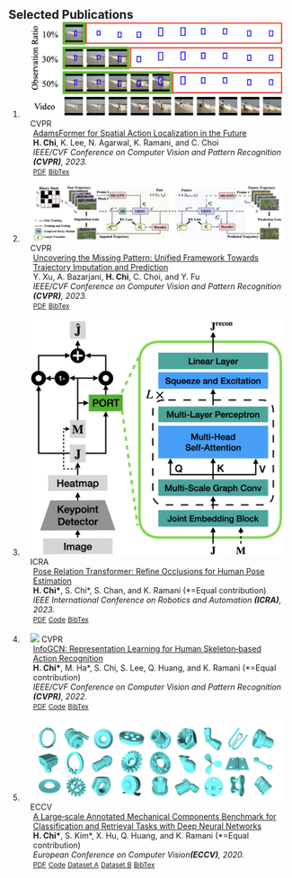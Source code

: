 <h2 id="publications" style="margin: 2px 0px -15px;">Selected Publications</h2>

<div class="publications">
<ol class="bibliography">

<li>
<div class="pub-row">

  <div class="col-sm-3 abbr" style="position: relative;padding-right: 15px;padding-left: 15px;">
    <img src="assets/img/cvpr23_1.png" class="teaser img-fluid z-depth-1">
    <abbr class="badge">CVPR</abbr>
  </div>

  <div class="col-sm-9" style="position: relative;padding-right: 15px;padding-left: 20px;">
    <div class="title"><a href="">AdamsFormer for Spatial Action Localization in the Future</a></div>
    <div class="author"><strong>H. Chi</strong>, K. Lee, N. Agarwal, K. Ramani, and C. Choi</div>
    <div class="periodical"><em>IEEE/CVF Conference on Computer Vision and Pattern Recognition <strong>(CVPR)</strong>, 2023.</em></div>
    <div class="links">
      <a href="" class="btn btn-sm z-depth-0" role="button" target="_blank" style="font-size:12px;">PDF</a>
      <a href="" class="btn btn-sm z-depth-0" role="button" target="_blank" style="font-size:12px;">BibTex</a>
      <!--<strong><i style="color:#e74d3c">Oral Presentation</i></strong>-->
    </div>
  </div>
</div>
</li>

<br>

<li>
<div class="pub-row">

  <div class="col-sm-3 abbr" style="position: relative;padding-right: 15px;padding-left: 15px;">
    <img src="assets/img/cvpr23_2.png" class="teaser img-fluid z-depth-1">
    <abbr class="badge">CVPR</abbr>
  </div>

  <div class="col-sm-9" style="position: relative;padding-right: 15px;padding-left: 20px;">
    <div class="title"><a href="https://arxiv.org/pdf/2303.16005">Uncovering the Missing Pattern: Unified Framework Towards Trajectory Imputation and Prediction</a></div>
    <div class="author">Y. Xu, A. Bazarjani, <strong>H. Chi</strong>, C. Choi, and Y. Fu</div>
    <div class="periodical"><em>IEEE/CVF Conference on Computer Vision and Pattern Recognition <strong>(CVPR)</strong>, 2023.</em></div>
    <div class="links">
      <a href="https://arxiv.org/pdf/2303.16005" class="btn btn-sm z-depth-0" role="button" target="_blank" style="font-size:12px;">PDF</a>
      <a href="" class="btn btn-sm z-depth-0" role="button" target="_blank" style="font-size:12px;">BibTex</a>
    </div>
  </div>
</div>
</li>

<br>

<li>
<div class="pub-row">

  <div class="col-sm-3 abbr" style="position: relative;padding-right: 15px;padding-left: 15px;">
    <img src="assets/img/icra23.png" class="teaser img-fluid z-depth-1">
    <abbr class="badge">ICRA</abbr>
  </div>

  <div class="col-sm-9" style="position: relative;padding-right: 15px;padding-left: 20px;">
    <div class="title"><a href="">Pose Relation Transformer: Refine Occlusions for Human Pose Estimation</a></div>
    <div class="author"><strong>H. Chi*</strong>, S. Chi*, S. Chan, and K. Ramani (*=Equal contribution)</div>
    <div class="periodical"><em>IEEE International Conference on Robotics and Automation <strong>(ICRA)</strong>, 2023.</em></div>
    <div class="links">
      <a href="" class="btn btn-sm z-depth-0" role="button" target="_blank" style="font-size:12px;">PDF</a>
      <a href="https://github.com/stnoah1/port" class="btn btn-sm z-depth-0" role="button" target="_blank" style="font-size:12px;">Code</a>
      <a href="" class="btn btn-sm z-depth-0" role="button" target="_blank" style="font-size:12px;">BibTex</a>
    </div>
  </div>
</div>
</li>

<br>


<li>
<div class="pub-row">

  <div class="col-sm-3 abbr" style="position: relative;padding-right: 15px;padding-left: 15px;">
    <img src="assets/img/cvpr22.png" class="teaser img-fluid z-depth-1">
    <abbr class="badge">CVPR</abbr>
  </div>

  <div class="col-sm-9" style="position: relative;padding-right: 15px;padding-left: 20px;">
    <div class="title"><a href="https://openaccess.thecvf.com/content/CVPR2022/papers/Chi_InfoGCN_Representation_Learning_for_Human_Skeleton-Based_Action_Recognition_CVPR_2022_paper.pdf">InfoGCN: Representation Learning for Human Skeleton‐based Action Recognition</a></div>
    <div class="author"><strong>H. Chi*</strong>, M. Ha*, S. Chi, S. Lee, Q. Huang, and K. Ramani (*=Equal contribution)</div>
    <div class="periodical"><em>IEEE/CVF Conference on Computer Vision and Pattern Recognition <strong>(CVPR)</strong>, 2022.</em></div>
    <div class="links">
      <a href="https://openaccess.thecvf.com/content/CVPR2022/papers/Chi_InfoGCN_Representation_Learning_for_Human_Skeleton-Based_Action_Recognition_CVPR_2022_paper.pdf" class="btn btn-sm z-depth-0" role="button" target="_blank" style="font-size:12px;">PDF</a>
      <a href="https://github.com/stnoah1/infogcn" class="btn btn-sm z-depth-0" role="button" target="_blank" style="font-size:12px;">Code</a>
      <a href="https://scholar.googleusercontent.com/scholar.bib?q=info:W1XfceuOPGMJ:scholar.google.com/&output=citation&scisdr=Cm1heoCjEJqC5feFp5E:AGlGAw8AAAAAZGmDv5GZuawFuSoktOS4-JtGU8s&scisig=AGlGAw8AAAAAZGmDv3KtkbamwlDJp8Xt6-nbzSc&scisf=4&ct=citation&cd=-1&hl=en" class="btn btn-sm z-depth-0" role="button" target="_blank" style="font-size:12px;">BibTex</a>
    </div>
  </div>
</div>
</li>

<br>

<li>
<div class="pub-row">

  <div class="col-sm-3 abbr" style="position: relative;padding-right: 15px;padding-left: 15px;">
    <img src="assets/img/eccv20.png" class="teaser img-fluid z-depth-1">
    <abbr class="badge">ECCV</abbr>
  </div>

  <div class="col-sm-9" style="position: relative;padding-right: 15px;padding-left: 20px;">
    <div class="title"><a href="https://www.ecva.net/papers/eccv_2020/papers_ECCV/papers/123630171.pdf">A Large‐scale Annotated Mechanical Components Benchmark for Classification and Retrieval Tasks with Deep Neural Networks</a></div>
    <div class="author"><strong>H. Chi*</strong>, S. Kim*, X. Hu, Q. Huang, and K. Ramani (*=Equal contribution)</div>
    <div class="periodical"><em>European Conference on Computer Vision<strong>(ECCV)</strong>, 2020.</em></div>
    <div class="links">
      <a href="https://www.ecva.net/papers/eccv_2020/papers_ECCV/papers/123630171.pdf" class="btn btn-sm z-depth-0" role="button" target="_blank" style="font-size:12px;">PDF</a>
      <a href="https://github.com/stnoah1/mcb" class="btn btn-sm z-depth-0" role="button" target="_blank" style="font-size:12px;">Code</a>
      <a href="https://app.box.com/s/lwvmxbu8v75g5hd1ulaloszte0l1t1n9" class="btn btn-sm z-depth-0" role="button" target="_blank" style="font-size:12px;">Dataset A</a>
      <a href="https://app.box.com/s/pve9x614z10od4glr5tatgqyuya4b52v" class="btn btn-sm z-depth-0" role="button" target="_blank" style="font-size:12px;">Dataset B</a>
      <a href="https://scholar.googleusercontent.com/scholar.bib?q=info:65DLsH-x848J:scholar.google.com/&output=citation&scisdr=Cm1heoCjEJqC5feCLUA:AGlGAw8AAAAAZGmENUBCKdzfFQnc4MYtHS3s8K0&scisig=AGlGAw8AAAAAZGmENXsqXRaGqIa844gaw9rCmeM&scisf=4&ct=citation&cd=-1&hl=en&scfhb=1" class="btn btn-sm z-depth-0" role="button" target="_blank" style="font-size:12px;">BibTex</a>
    </div>
  </div>
</div>
</li>

<br>


</ol>
</div>
